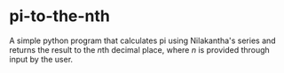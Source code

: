 # pi-to-the-nth

A simple python program that calculates pi using Nilakantha's series and returns the result to the *n*th decimal place, where *n* is provided through input by the user.
